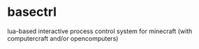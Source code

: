 # basectrl
lua-based interactive process control system for minecraft (with computercraft and/or opencomputers)
